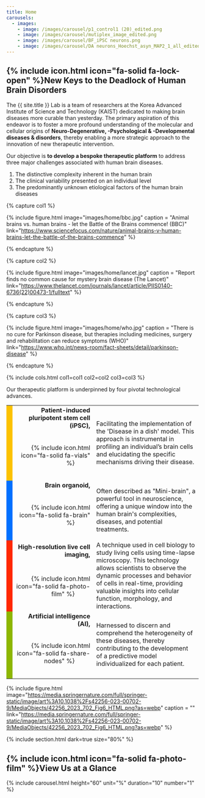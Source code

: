 ```yaml
---
title: Home
carousels:
  - images: 
    - image: /images/carousel/p1_control1 (20)_edited.png
    - image: /images/carousel/mutiplex_image_edited.png
    - image: /images/carousel/BF_iPSC neurons.png
    - image: /images/carousel/DA neurons_Hoechst_asyn_MAP2_1_all_edited.png
---
```


## {% include icon.html icon="fa-solid fa-lock-open" %}New Keys to the Deadlock of Human Brain Disorders

The {{ site.title }} Lab is a team of researchers at the Korea Advanced Institute of Science and Technology (KAIST) dedicated to making brain diseases more curable than yesterday. The primary aspiration of this endeavor is to foster a more profound understanding of the molecular and cellular origins of <strong>Neuro-Degenerative, -Psychological & -Developmental diseases & disorders</strong>, thereby enabling a more strategic approach to the innovation of new therapeutic intervention.
<br>

Our objective is <strong>to develop a bespoke therapeutic platform</strong> to address three major challenges associated with human brain diseases.

<ol>
  <li>The distinctive complexity inherent in the human brain </li>
  
  <li>The clinical variability presented on an individual level </li>
  
  <li>The predominantly unknown etiological factors of the human brain diseases </li>
</ol>

{% capture col1 %}

{% include figure.html image="images/home/bbc.jpg" caption = "Animal brains vs. human brains - let the Battle of the Brains commence! (BBC)" link="https://www.sciencefocus.com/nature/animal-brains-v-human-brains-let-the-battle-of-the-brains-commence" %}

{% endcapture %}

{% capture col2 %}

{% include figure.html image="images/home/lancet.jpg" caption = "Report finds no common cause for mystery brain disease (The Lancet)" link="https://www.thelancet.com/journals/lancet/article/PIIS0140-6736(22)00473-1/fulltext" %}

{% endcapture %}

{% capture col3 %}

{% include figure.html image="images/home/who.jpg" caption = "There is no cure for Parkinson disease, but therapies including medicines, surgery and rehabilitation can reduce symptoms (WHO)" link="https://www.who.int/news-room/fact-sheets/detail/parkinson-disease" %}

{% endcapture %}

{% include cols.html col1=col1 col2=col2 col3=col3 %}

Our therapeutic platform is underpinned by four pivotal technological advances.

<table style="width:100%">
  <tr>
    <td rowspan="2" style="width:2%; background-color:#fcc200;"></td>
    <td style="width:42%" align="right"><strong>Patient-induced pluripotent stem cell (iPSC),</strong></td>
    <td rowspan="2" align="left">Facilitating the implementation of the 'Disease in a dish' model. This approach is instrumental in profiling an individual’s brain cells and elucidating the specific mechanisms driving their disease.</td>
  </tr>
  <tr style="height:130px">
    <td align="right">{% include icon.html icon="fa-solid fa-vials" %} &emsp; &emsp; </td>
  </tr>
  
  <tr>
    <td rowspan="2" style="background-color:#0070ff;"></td>
    <td align="right"><strong>Brain organoid,</strong></td>
    <td rowspan="2" align="left">Often described as "Mini-brain", a powerful tool in neuroscience, offering a unique window into the human brain's complexities, diseases, and potential treatments.</td>
  </tr>
  <tr style="height:130px">
    <td align="right">{% include icon.html icon="fa-solid fa-brain" %} &emsp; &emsp; </td>
  </tr>
  
  <tr>
    <td rowspan="2" style="background-color:#ff2800;"></td>
    <td align="right"><strong>High-resolution live cell imaging,</strong></td>
    <td rowspan="2" align="left">A technique used in cell biology to study living cells using time-lapse microscopy. This technology allows scientists to observe the dynamic processes and behavior of cells in real-time, providing valuable insights into cellular function, morphology, and interactions.</td>
  </tr>
  <tr style="height:130px">
    <td align="right">{% include icon.html icon="fa-solid fa-photo-film" %} &emsp; &emsp; </td>
  </tr>
  
  <tr>
    <td rowspan="2" style="background-color:#8db600;"></td>
    <td align="right"><strong>Artificial intelligence (AI),</strong></td>
    <td rowspan="2" align="left">Harnessed to discern and comprehend the heterogeneity of these diseases, thereby contributing to the development of a predictive model individualized for each patient.</td>
  </tr>
  <tr style="height:130px">
    <td align="right">{% include icon.html icon="fa-solid fa-share-nodes" %} &emsp; &emsp; </td>
  </tr>
  
</table>

{% include figure.html image="https://media.springernature.com/full/springer-static/image/art%3A10.1038%2Fs42256-023-00702-9/MediaObjects/42256_2023_702_Fig6_HTML.png?as=webp" caption = "" link="https://media.springernature.com/full/springer-static/image/art%3A10.1038%2Fs42256-023-00702-9/MediaObjects/42256_2023_702_Fig6_HTML.png?as=webp" %}

{% include section.html dark=true size="80%" %}

## {% include icon.html icon="fa-solid fa-photo-film" %}View Us at a Glance

{% include carousel.html height="60" unit="%" duration="10" number="1" %}
